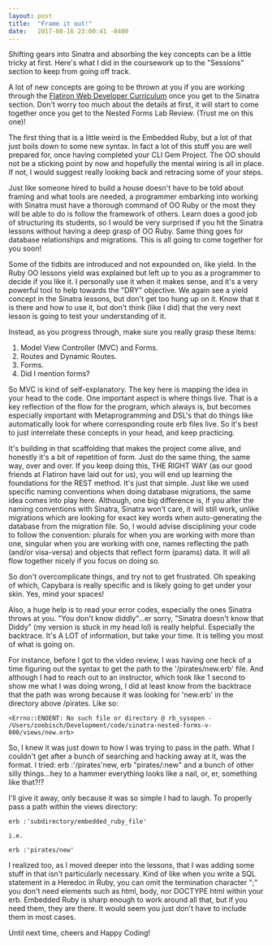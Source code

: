 ```yaml
---
layout: post
title:  "Frame it out!"
date:   2017-08-16 23:00:41 -0400
---
```



Shifting gears into Sinatra and absorbing the key concepts can be a little tricky at first.  Here's what I did in the coursework up to the "Sessions" section to keep from going off track.

A lot of new concepts are going to be thrown at you if you are working through the [Flatiron Web Developer Curriculum](http://https://flatironschool.com/programs/online-web-developer-career-course/) once you get to the Sinatra section. Don't worry too much about the details at first, it will start to come together once you get to the Nested Forms Lab Review. (Trust me on this one)! 

The first thing that is a little weird is the Embedded Ruby, but a lot of that just boils down to some new syntax.  In fact a lot of this stuff you are well prepared for, once having completed your CLI Gem Project.  The OO should not be a sticking point by now and hopefully the mental wiring is all in place.  If not, I would suggest really looking back and retracing some of your steps.  

Just like someone hired to build a house doesn't have to be told about framing and what tools are needed, a programmer embarking into working with Sinatra must have a thorough command of OO Ruby or the most they will be able to do is follow the framework of others.  Learn does a good job of structuring its students, so I would be very surprised if you hit the Sinatra lessons without having a deep grasp of OO Ruby. Same thing goes for database relationships and migrations.  This is all going to come together for you soon!

Some of the tidbits are introduced and not expounded on, like yield.  In the Ruby OO lessons yield was explained but left up to you as a programmer to decide if you like it.  I personally use it when it makes sense, and it's a very powerful tool to help towards the "DRY" objective. We again see a yield concept in the Sinatra lessons, but don't get too hung up on it. Know that it is there and how to use it, but don't think (like I did) that the very next lesson is going to test your understanding of it. 

Instead, as you progress through, make sure you really grasp these items: 
1. Model View Controller (MVC) and Forms.
2. Routes and Dynamic Routes.
3. Forms. 
4. Did I mention forms?

So MVC is kind of self-explanatory.  The key here is mapping the idea in your head to the code.  One important aspect is where things live.  That is a key reflection of the flow for the program, which always is, but becomes especially important with Metaprogramming and DSL's that do things like automatically look for where corresponding route erb files live. So it's best to just interrelate these concepts in your head, and keep practicing. 

It's building in that scaffolding that makes the project come alive, and honestly it's a bit of repetition of form.  Just do the same thing, the same way, over and over.  If you keep doing this, THE RIGHT WAY (as our good friends at Flatiron have laid out for us), you will end up learning the foundations for the REST method. It's just that simple. Just like we used specific naming conventions when doing database migrations, the same idea comes into play here.  Although, one big difference is, if you alter the naming conventions with Sinatra, Sinatra won't care, it will still work, unlike migrations which are looking for exact key words when auto-generating the database from the migration file. So, I would advise disciplining your code to follow the convention: plurals for when you are working with more than one, singular when you are working with one, names reflecting the path (and/or visa-versa) and objects that reflect form (params) data.  It will all flow together nicely if you focus on doing so.   

So don't overcomplicate things, and try not to get frustrated.  Oh speaking of which, Capybara is really specific and is likely going to get under your skin.  Yes, mind your spaces! 
 
Also, a huge help is to read your error codes, especially the ones Sinatra throws at you.  "You don't know diddly"...er sorry, "Sinatra doesn't know that Diddy" (my version is stuck in my head lol) is really helpful. Especially the backtrace.  It's A LOT of information, but take your time. It is telling you most of what is going on.  

For instance, before I got to the video review, I was having one heck of a time figuring out the syntax to get the path to the '/pirates/new.erb' file.  And although I had to reach out to an instructor, which took like 1 second to show me what I was doing wrong, I did at least know from the backtrace that the path was wrong because it was looking for 'new.erb' in the directory above /pirates. Like so:
```
<Errno::ENOENT: No such file or directory @ rb_sysopen - /Users/zoebisch/Development/code/sinatra-nested-forms-v-000/views/new.erb>
```

So, I knew it was just down to how I was trying to pass in the path.  What I couldn't get after a bunch of searching and hacking away at it, was the format.  I tried:  erb :'/pirates'new, erb "pirates/:new" and a bunch of other silly things...hey to a hammer everything looks like a nail, or, er, something like that?!?

I'll give it away, only because it was so simple I had to laugh. To properly pass a path within the views directory:

```
erb :'subdirectory/embedded_ruby_file'

i.e. 
		
erb :'pirates/new'
```
 
I realized too, as I moved deeper into the lessons, that I was adding some stuff in that isn't particularly necessary.  Kind of like when you write a SQL statement in a Heredoc in Ruby, you can omit the termination character ";" you don't need elements such as html, body, nor DOCTYPE html within your erb.  Embedded Ruby is sharp enough to work around all that, but if you need them, they are there.  It would seem you  just don't have to include them in most cases. 

Until next time, cheers and Happy Coding!
